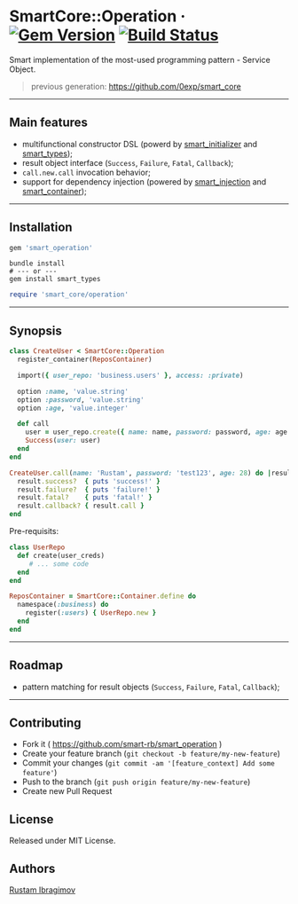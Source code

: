 # SmartCore::Operation &middot; [![Gem Version](https://badge.fury.io/rb/smart_operation.svg)](https://badge.fury.io/rb/smart_operation) [![Build Status](https://travis-ci.org/smart-rb/smart_operation.svg?branch=master)](https://travis-ci.org/smart-rb/smart_operation)

Smart implementation of the most-used programming pattern - Service Object.

> previous generation: https://github.com/0exp/smart_core

---

## Main features

- multifunctional constructor DSL (powerd by [smart_initializer](https://github.com/smart-rb/smart_initializer) and [smart_types](https://github.com/smart-rb/smart_types));
- result object interface (`Success`, `Failure`, `Fatal`, `Callback`);
- `call.new.call` invocation behavior;
- support for dependency injection (powered by [smart_injection](https://github.com/smart-rb/smart_injection) and [smart_container](https://github.com/smart-rb/smart_container));

---

## Installation

```ruby
gem 'smart_operation'
```

```shell
bundle install
# --- or ---
gem install smart_types
```

```ruby
require 'smart_core/operation'
```

---

## Synopsis

```ruby
class CreateUser < SmartCore::Operation
  register_container(ReposContainer)

  import({ user_repo: 'business.users' }, access: :private)

  option :name, 'value.string'
  option :password, 'value.string'
  option :age, 'value.integer'

  def call
    user = user_repo.create({ name: name, password: password, age: age })
    Success(user: user)
  end
end

CreateUser.call(name: 'Rustam', password: 'test123', age: 28) do |result|
  result.success?  { puts 'success!' }
  result.failure?  { puts 'failure!' }
  result.fatal?    { puts 'fatal!' }
  result.callback? { result.call }
end
```

Pre-requisits:

```ruby
class UserRepo
  def create(user_creds)
     # ... some code
  end
end

ReposContainer = SmartCore::Container.define do
  namespace(:business) do
    register(:users) { UserRepo.new }
  end
end
```

---

## Roadmap

- pattern matching for result objects (`Success`, `Failure`, `Fatal`, `Callback`);

---

## Contributing

- Fork it ( https://github.com/smart-rb/smart_operation )
- Create your feature branch (`git checkout -b feature/my-new-feature`)
- Commit your changes (`git commit -am '[feature_context] Add some feature'`)
- Push to the branch (`git push origin feature/my-new-feature`)
- Create new Pull Request

## License

Released under MIT License.

## Authors

[Rustam Ibragimov](https://github.com/0exp)

